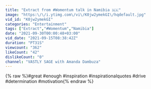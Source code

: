 ```yaml
---
title: "Extract from #Womentum talk in Namibia 🇳🇦"
image: "https:\/\/i.ytimg.com\/vi\/K0jw2ymekGI\/hqdefault.jpg"
vid_id: "K0jw2ymekGI"
categories: "Entertainment"
tags: ["Extract","#Womentum","Namibia"]
date: "2021-09-30T00:00:48+03:00"
vid_date: "2021-09-15T08:38:42Z"
duration: "PT31S"
viewcount: "362"
likeCount: "42"
dislikeCount: "0"
channel: "VASTLY SAGE with Amanda Dambuza"
---
```

{% raw %}#great #enough #inspiration #inspirationalquotes #drive #determination #motivation{% endraw %}

